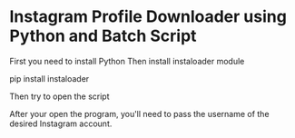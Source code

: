 # Instagram  Profile Downloader using Python and Batch Script

First you need to install Python
Then install instaloader module

pip install instaloader

Then try to open the script

After your open the program, you'll need to pass the username of the desired Instagram account.